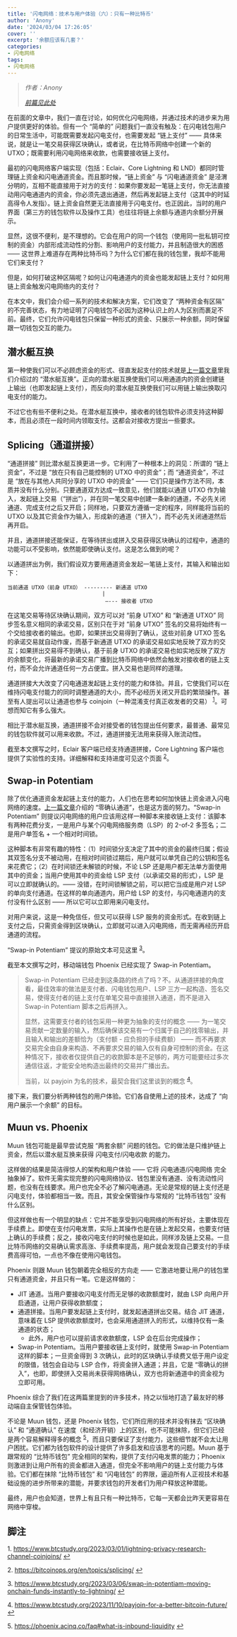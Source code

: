 ```yaml
---
title: '闪电网络：技术与用户体验（六）：只有一种比特币'
author: 'Anony'
date: '2024/03/04 17:26:05'
cover: ''
excerpt: '余额应该有几套？'
categories:
- 闪电网络
tags:
- 闪电网络
---
```



> *作者：Anony*
> 
> *[前篇见此处](https://www.btcstudy.org/2024/03/01/lightning-network-technology-improvement-and-users-experience-part-5/)*

在前面的文章中，我们一直在讨论，如何优化闪电网络，并通过技术的进步来为用户提供更好的体验。但有一个 “简单的” 问题我们一直没有触及：在闪电钱包用户的日常生活中，可能既需要发起闪电支付，也需要发起 “链上支付” —— 具体来说，就是让一笔交易获得区块确认，或者说，在比特币网络中创建一个新的 UTXO；既需要利用闪电网络来收款，也需要接收链上支付。

最初的闪电网络客户端实现（包括：Eclair、Core Lightning 和 LND）都同时管理链上资金和闪电通道资金。而且那时候，“链上资金” 与 “闪电通道资金” 是泾渭分明的，互相不能直接用于对方的支付：如果你要发起一笔链上支付，你无法直接动用闪电通道内的资金，你必须先退出通道，然后再发起链上支付（这其中的时延高得令人发指）。链上资金自然更无法直接用于闪电支付。也正因此，当时的用户界面（第三方的钱包软件以及操作工具）也往往将链上余额与通道内余额分开展示。

显然，这很不便利，是不理想的。它会在用户的同一个钱包（使用同一批私钥可控制的资金）内部形成流动性的分割、影响用户的支付能力，并且制造很大的困惑 —— 这世界上难道存在两种比特币吗？为什么它们都在我的钱包里，我却不能用它们来支付？

但是，如何打破这种区隔呢？如何让闪电通道内的资金也能发起链上支付？如何用链上资金触发闪电网络内的支付？

在本文中，我们会介绍一系列的技术和解决方案，它们改变了 “两种资金有区隔” 的不完善状态，有力地证明了闪电钱包不必因为这种认识上的人为区别而裹足不前。最终，它们允许闪电钱包只保留一种形式的资金、只展示一种余额，同时保留跟一切钱包交互的能力。

## 潜水艇互换

第一种使我们可以不必顾虑资金的形式、径直发起支付的技术就是[上一篇文章](https://www.btcstudy.org/2024/03/01/lightning-network-technology-improvement-and-users-experience-part-5/)里我们介绍过的 “潜水艇互换”。正向的潜水艇互换使我们可以用通道内的资金创建链上输出（也即发起链上支付），而反向的潜水艇互换使我们可以用链上输出换取闪电支付的能力。

不过它也有些不便利之处。在潜水艇互换中，接收者的钱包软件必须支持这种脚本，而且必须在一段时间内领取支付。这都会对接收方提出一些要求。

## Splicing（通道拼接）

“通道拼接” 则比潜水艇互换更进一步。它利用了一种根本上的洞见：所谓的 “链上资金”，不过是 “放在只有自己能控制的 UTXO 中的资金”；而 “通道资金”，不过是 “放在与其他人共同分享的 UTXO 中的资金” —— 它们只是操作方法不同，本质并没有什么分别。只要通道双方达成一致意见，他们就能以通道 UTXO 作为输入，发起链上交易（“拼出”），并在同一笔交易中创建一条新的通道，不必先关闭通道、完成支付之后又开启；同样地，只要双方遵循一定的程序，同样能将当前的 UTXO 以及其它资金作为输入，形成新的通道（“拼入”），而不必先关闭通道然后再开启。

并且，通道拼接还能保证，在等待拼出或拼入交易获得区块确认的过程中，通道的功能可以不受影响，依然能即使确认支付。这是怎么做到的呢？

以通道拼出为例，我们假设双方要用通道资金发起一笔链上支付，其输入和输出如下：

```
当前通道 UTXO（前身 UTXO） --------- 新通道 UTXO
                              |
                               —--- 接收者 UTXO
```

在这笔交易等待区块确认期间，双方可以对 “前身 UTXO” 和 “新通道 UTXO” 同步签名意义相同的承诺交易，区别只在于对 “前身 UTXO” 签名的交易将始终有一个交给接收者的输出。也即，如果拼出交易得到了确认，这些对前身 UTXO 签名的承诺交易就自动作废，而基于新通道 UTXO 的承诺交易如实地反映了双方的交互；如果拼出交易得不到确认，基于前身 UTXO 的承诺交易也如实地反映了双方的余额变化，将最新的承诺交易广播到比特币网络中依然会触发对接收者的链上支付，而不会允许通道任何一方占便宜。拼入交易也是同样的道理。

通道拼接大大改变了闪电通道发起链上支付的能力和体验。并且，它使我们可以在维持闪电支付能力的同时调整通道的大小，而不必经历关闭又开启的繁琐操作。甚至有人提出可以让通道也参与 coinjoin（一种混淆支付真正收发者的交易） <sup><a href="#note1" id="jump-1">1</a></sup>。可想而知它有多么强大。

相比于潜水艇互换，通道拼接不会对接受者的钱包提出任何要求，最普通、最常见的钱包软件就可以用来收款。不过，通道拼接无法用来获得入账流动性。

截至本文撰写之时，Eclair 客户端已经支持通道拼接，Core Lightning 客户端也提供了实验性的支持。详细解释和支持进度可见这个页面 <sup><a href="#note2" id="jump-2">2</a></sup>。

## Swap-in Potentiam

除了优化通道资金发起链上支付的能力，人们也在思考如何加快链上资金进入闪电网络的速度。[上一篇文章](https://www.btcstudy.org/2024/03/01/lightning-network-technology-improvement-and-users-experience-part-5/)介绍的 “零确认通道”，也是这方面的努力。“Swap-in Potentiam” 则提议闪电网络的用户应该用这样一种脚本来接收链上支付：该脚本有两种花费分支，一是用户与某个闪电网络服务商（LSP）的 2-of-2 多签名；二是用户单签名 + 一个相对时间锁。

这种脚本有非常有趣的特性：（1）时间锁分支决定了其中的资金的最终归属；假设其双签名分支不被动用，在相对时间锁过期后，用户就可以单凭自己的公钥和签名来花费它；（2）在时间锁还未解锁的时候，不论 LSP 还是用户都无法单方面使用其中的资金；当用户使用其中的资金给 LSP 支付（以承诺交易的形式），LSP 是可以立即就确认的。—— 没错，在时间锁解锁之前，可以把它当成是用户对 LSP 的单向支付通道。在这样的单向通道内，用户给 LSP 的支付，与闪电通道内的支付没有什么区别 —— 所以它可以立即用来闪电支付。

对用户来说，这是一种免信任，但又可以获得 LSP 服务的资金形式。在收到链上支付之后，只需资金得到区块确认，立即就可以进入闪电网络，而无需再经历开启通道的流程。

“Swap-in Potentiam” 提议的原始文本可见这里  <sup><a href="#note3" id="jump-3">3</a></sup>。

截至本文撰写之时，移动端钱包 Phoenix 已经实现了 Swap-in Potentiam。

> Swap-in Potentiam 已经走到这条路的终点了吗？不。从通道拼接的角度看，最佳效率的做法是支付者、闪电钱包用户、LSP 三方一起构造、签名交易，使得支付者的链上支付在单笔交易中直接拼入通道，而不是进入 Swap-in Potentiam 脚本之后再拼入。
>
> 显然，这需要支付者的钱包采用一种更为抽象的支付的概念 —— 为一笔交易贡献一定数量的输入，然后确保该交易有一个归属于自己的找零输出，并且输入和输出的差额恰为（支付额 - 应负担的手续费额） —— 而不再要求交易完全由自身来构造、不再要求交易的输入仅有自身可控制的资金。在这种情况下，接收者仅提供自己的收款脚本是不足够的，两方可能要经过多次通信往返，才能安全地构造出最终的交易并广播出去。
>
> 当前，以 payjoin 为名的技术，最契合我们这里谈到的概念 <sup><a href="#note4" id="jump-4">4</a></sup>。

接下来，我们要分析两种钱包的用户体验。它们各自使用上述的技术，达成了 “向用户展示一个余额” 的目标。

## Muun vs. Phoenix

Muun 钱包可能是最早尝试克服 “两套余额” 问题的钱包。它的做法是只维护链上资金，然后以潜水艇互换来获得 闪电支付/闪电收款 的能力。

这样做的结果是简洁得惊人的架构和用户体验 —— 它将 闪电通道/闪电网络 完全抽象掉了。软件无需实现完整的闪电网络协议、钱包里没有通道、没有流动性问题，也没有在线要求。用户也完全不必了解闪电通道。无论是常规的链上支付还是闪电支付，体验都相当一致。而且，其安全保管操作与常规的 “比特币钱包” 没有什么区别。

但这样做也有一个明显的缺点：它并不能享受到闪电网络的所有好处，主要体现在手续费上。即使在支付闪电发票，实际上其操作也是在链上发起交易，也要支付链上确认的手续费；反之，接收闪电支付的时候也是如此，同样涉及链上交易。一旦比特币网络的交易确认需求高涨、手续费率提高，用户就会发现自己要支付的手续费高得可怕，一点也不像在使用闪电钱包。

Phoenix 则跟 Muun 钱包朝着完全相反的方向走 —— 它激进地要让用户的钱包里只有通道资金，并且只有一笔。它是这样做的：

- JIT 通道。当用户要接收闪电支付而无足够的收款额度时，就由 LSP 向用户开启通道，让用户获得收款额度；
- 通道拼接。当用户要发起链上支付时，就发起通道拼出交易。结合 JIT 通道，意味着在 LSP 提供收款额度时，也会采用通道拼入的形式，以维持仅有一条通道的状态；
  - 此外，用户也可以提前请求收款额度，LSP 会在后台完成操作；
- Swap-in Potentiam。当用户要接收链上支付时，就使用 Swap-in Potentiam 这样的脚本；一旦资金得到 3 次确认，此时的区块确认手续费又低于用户设定的限值，钱包会自动与 LSP 合作，将资金拼入通道；并且，它是 “零确认的拼入”，也即，即使拼入交易尚未获得网络确认，双方也将新通道中的资金视为立即可用。

Phoenix 综合了我们在这两篇里提到的许多技术，持之以恒地打造了最友好的移动端自主保管钱包体验。

不论是 Muun 钱包，还是 Phoenix 钱包，它们所应用的技术并没有抹去 “区块确认” 和 “通道确认” 在速度（和经济开销）上的区别，也不可能抹除，但它们已经是两个容易解释得多的概念  <sup><a href="#note5" id="jump-5">5</a></sup>，而且只要保证了支付能力，这些细节就不会太让用户困扰。它们都为钱包软件的设计提供了许多启发和应该思考的问题。Muun 基于跟常规的 “比特币钱包” 完全相同的架构，提供了支付闪电发票的能力；Phoenix 则激进到让用户所有的资金都进入通道，但完全不影响用户的链上支付能力与体验。它们都在抹除 “比特币钱包” 和 “闪电钱包” 的界限，逼迫所有人正视技术和基础设施的进步所带来的潜能，并要求钱包的开发者们为用户释放这种潜能。

最终，用户也会知道，世界上有且只有一种比特币，它每一天都会比昨天更容易在网络中穿梭。

## 脚注

1.<a id="note1"> </a>https://www.btcstudy.org/2023/03/01/lightning-privacy-research-channel-coinjoins/ <a href="#jump-1">↩</a>

2.<a id="note2"> </a>https://bitcoinops.org/en/topics/splicing/ <a href="#jump-2">↩</a>

3.<a id="note3"> </a>https://www.btcstudy.org/2023/03/06/swap-in-potentiam-moving-onchain-funds-instantly-to-lightning/ <a href="#jump-3">↩</a>

4.<a id="note4"> </a>https://www.btcstudy.org/2023/11/10/payjoin-for-a-better-bitcoin-future/ <a href="#jump-4">↩</a>

5.<a id="note5"> </a>https://phoenix.acinq.co/faq#what-is-inbound-liquidity <a href="#jump-5">↩</a>